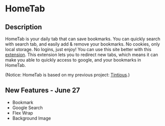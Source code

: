 # HomeTab
## Description
HomeTab is your daily tab that can save bookmarks.
You can quickly search with search tab, and easily add & remove your bookmarks.
No cookies, only local storage. No logins, just enjoy!
You can use this site better with this [extension](https://chrome.google.com/webstore/detail/new-tab-redirect/icpgjfneehieebagbmdbhnlpiopdcmna?hl=en).
This extension lets you to redirect new tabs, which means it can make you able to quickly access to google, and your bookmarks in HomeTab.

(Notice: HomeTab is based on my previous project: [Tintious](https://github.com/ldhan0715/tintious).)

## New Features - June 27
- Bookmark
- Google Search
- Flex Wrap
- Background Image
